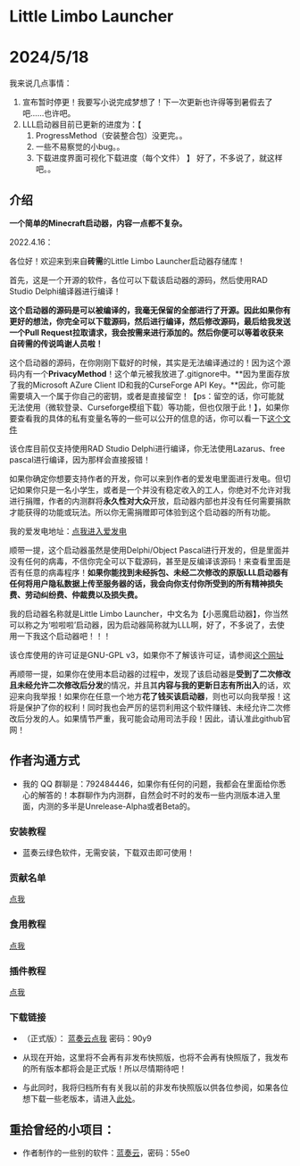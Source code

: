 # Little Limbo Launcher

# 2024/5/18

我来说几点事情：
1. 宣布暂时停更！我要写小说完成梦想了！下一次更新也许得等到暑假去了吧……也许吧。
2. LLL启动器目前已更新的进度为：【
    1. ProgressMethod（安装整合包）没更完。。
    2. 一些不易察觉的小bug。。
    3. 下载进度界面可视化下载进度（每个文件）
】
好了，不多说了，就这样吧。。

## 介绍

  **一个简单的Minecraft启动器，内容一点都不复杂。**

2022.4.16：

各位好！欢迎来到来自**砖需**的Little Limbo Launcher启动器存储库！

首先，这是一个开源的软件，各位可以下载该启动器的源码，然后使用RAD Studio Delphi编译器进行编译！

**这个启动器的源码是可以被编译的，我毫无保留的全部进行了开源。因此如果你有更好的想法，你完全可以下载源码，然后进行编译，然后修改源码，最后给我发送一个Pull Request拉取请求，我会按需来进行添加的。然后你便可以等着收获来自砖需的传说鸣谢人员啦！**

这个启动器的源码，在你刚刚下载好的时候，其实是无法编译通过的！因为这个源码内有一个**PrivacyMethod**！这个单元被我放进了.gitignore中。**因为里面存放了我的Microsoft AZure Client ID和我的CurseForge API Key。**因此，你可能需要填入一个属于你自己的密钥，或者是直接留空！【ps：留空的话，你可能就无法使用（微软登录、Curseforge模组下载）等功能，但也仅限于此！】，如果你要查看我的具体的私有变量名等的一些可以公开的信息的话，你可以看一下[这个文件](./credits/Privacy.md)

该仓库目前仅支持使用RAD Studio Delphi进行编译，你无法使用Lazarus、free pascal进行编译，因为那样会直接报错！

如果你确定你想要支持作者的开发，你可以来到作者的爱发电里面进行发电。但切记如果你只是一名小学生，或者是一个并没有稳定收入的工人，你绝对不允许对我进行捐赠，作者的内测群将**永久性对大众**开放，启动器内部也并没有任何需要捐款才能获得的功能或玩法。所以你无需捐赠即可体验到这个启动器的所有功能。

我的爱发电地址：[点我进入爱发电](https://afdian.net/a/Rechalow)

顺带一提，这个启动器虽然是使用Delphi/Object Pascal进行开发的，但是里面并没有任何的病毒，不信你完全可以下载源码，甚至是反编译该源码！来查看里面是否有任意的病毒程序！**如果你能找到未经拆包、未经二次修改的原版LLL启动器有任何将用户隐私数据上传至服务器的话，我会向你支付你所受到的所有精神损失费、劳动纠纷费、仲裁费以及损失费。**

我的启动器名称就是Little Limbo Launcher，中文名为【小恶魔启动器】，你当然可以称之为‘啦啦啦’启动器，因为启动器简称就为LLL啊，好了，不多说了，去使用一下我这个启动器吧！！！

该仓库使用的许可证是GNU-GPL v3，如果你不了解该许可证，请参阅[这个网址](https://www.gnu.org/licenses/gpl-3.0.html)

再顺带一提，如果你在使用本启动器的过程中，发现了该启动器是**受到了二次修改且未经允许二次修改后分发**的情况，并且其**内容与我的更新日志有所出入**的话，欢迎来向我举报！如果你在任意一个地方**花了钱买该启动器**，则也可以向我举报！这将是保护了你的权利！同时我也会严厉的惩罚利用这个软件赚钱、未经允许二次修改后分发的人。如果情节严重，我可能会动用司法手段！因此，请认准此github官网！

## 作者沟通方式

- 我的 QQ 群聊是：792484446，如果你有任何的问题，我都会在里面给你悉心的解答的！本群聊作为内测群，自然会时不时的发布一些内测版本进入里面，内测的多半是Unrelease-Alpha或者Beta的。

### 安装教程

- 蓝奏云绿色软件，无需安装，下载双击即可使用！

### 贡献名单

[点我](./CONTRIBUTOR.md)

### 食用教程

[点我](./credits/Document_CN.md)

### 插件教程

[点我](./credits/JSONPlugin.md)

### 下载链接

- （正式版）： [蓝奏云点我](https://wwdy.lanzouj.com/b023j206d) 密码：90y9

- 从现在开始，这里将不会再有非发布快照版，也将不会再有快照版了，我发布的所有版本都将会是正式版！所以尽情期待吧！
- 与此同时，我将归档所有有关我以前的非发布快照版以供各位参阅，如果各位想下载一些老版本，请进入[此处](./ARCHIVE.md)。

## 重拾曾经的小项目：

- 作者制作的一些别的软件：[蓝奏云](https://wwdy.lanzouf.com/b020gwwra)，密码：55e0
